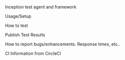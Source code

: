 Inception test agent and framework

Usage/Setup

How to test

Publish Test Results

How to report bugs/enhancements. Response times, etc..

CI Information from CircleCI

